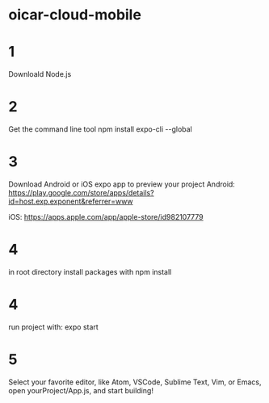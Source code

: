 # oicar-cloud-mobile
# 1

Downloald Node.js

# 2

Get the command line tool
npm install expo-cli --global

# 3

Download Android or iOS expo app to preview your project
Android:
https://play.google.com/store/apps/details?id=host.exp.exponent&referrer=www

iOS:
https://apps.apple.com/app/apple-store/id982107779

# 4

in root directory install packages with
npm install

# 4
run project with:
expo start

# 5

Select your favorite editor, like Atom, VSCode,
Sublime Text, Vim, or Emacs, open yourProject/App.js,
and start building!
